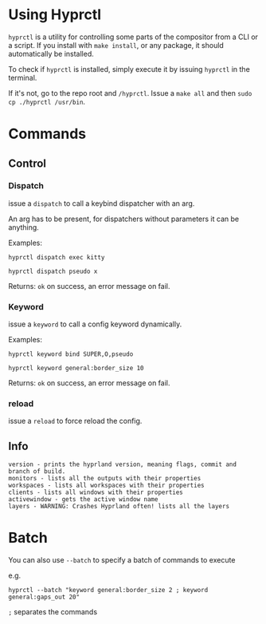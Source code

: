 # Using Hyprctl

`hyprctl` is a utility for controlling some parts of the compositor from a CLI or a script. If you install with `make install`, or any package, it should automatically be installed. 

To check if `hyprctl` is installed, simply execute it by issuing `hyprctl` in the terminal.

If it's not, go to the repo root and `/hyprctl`. Issue a `make all` and then `sudo cp ./hyprctl /usr/bin`.

# Commands

## Control
### Dispatch

issue a `dispatch` to call a keybind dispatcher with an arg.

An arg has to be present, for dispatchers without parameters it can be anything.

Examples:
```
hyprctl dispatch exec kitty

hyprctl dispatch pseudo x
```

Returns: `ok` on success, an error message on fail.

### Keyword

issue a `keyword` to call a config keyword dynamically.

Examples:
```
hyprctl keyword bind SUPER,O,pseudo

hyprctl keyword general:border_size 10
```

Returns: `ok` on success, an error message on fail.

### reload

issue a `reload` to force reload the config.

## Info

```
version - prints the hyprland version, meaning flags, commit and branch of build.
monitors - lists all the outputs with their properties
workspaces - lists all workspaces with their properties
clients - lists all windows with their properties
activewindow - gets the active window name
layers - WARNING: Crashes Hyprland often! lists all the layers
```

# Batch
You can also use `--batch` to specify a batch of commands to execute

e.g.
```
hyprctl --batch "keyword general:border_size 2 ; keyword general:gaps_out 20"
```
`;` separates the commands
